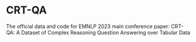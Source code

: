 # CRT-QA
The official data and code for EMNLP 2023 main conference paper: CRT-QA: A Dataset of Complex Reasoning Question Answering over Tabular Data
